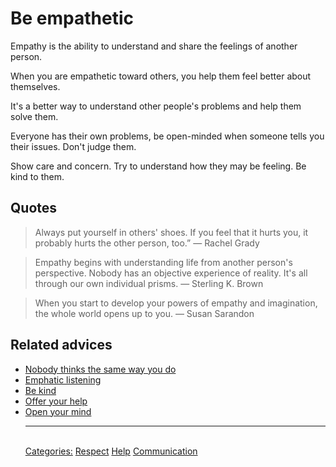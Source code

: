# Be empathetic

Empathy is the ability to understand and share the feelings of another person.

When you are empathetic toward others, you help them feel better about themselves.

It's a better way to understand other people's problems and help them solve them.

Everyone has their own problems, be open-minded when someone tells you their issues. Don't judge them.

Show care and concern. Try to understand how they may be feeling. Be kind to them.

## Quotes

> Always put yourself in others' shoes. If you feel that it hurts you, it probably hurts the other person, too.” ― Rachel Grady

> Empathy begins with understanding life from another person's perspective. Nobody has an objective experience of reality. It's all through our own individual prisms. ― Sterling K. Brown

> When you start to develop your powers of empathy and imagination, the whole world opens up to you. ― Susan Sarandon

## Related advices

- [Nobody thinks the same way you do](../Nobody%20thinks%20the%20same%20way%20you%20do/index.md)
- [Emphatic listening](../Empathic%20listening/index.md)
- [Be kind](../Be%20kind/index.md)
- [Offer your help](../Offer%20your%20help/index.md)  
- [Open your mind](../Open%20your%20mind/index.md)<hr/><br/>[Categories:](../Categories/index.md) [Respect](../Categories/Respect.md) [Help](../Categories/Help.md) [Communication](../Categories/Communication.md)